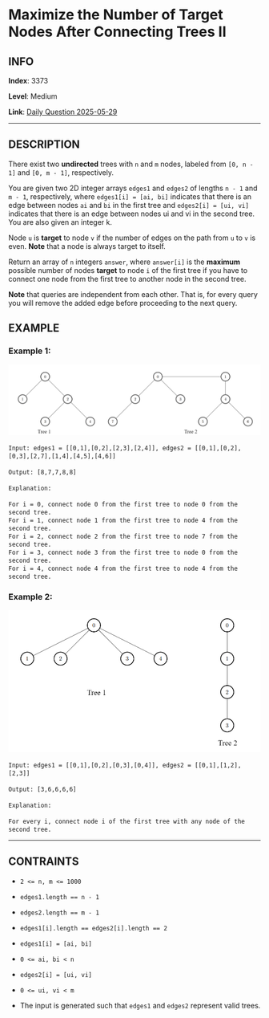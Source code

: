 # Maximize the Number of Target Nodes After Connecting Trees II

## INFO

**Index**: 3373

**Level**: Medium

**Link**: [Daily Question 2025-05-29](https://leetcode.com/problems/maximize-the-number-of-target-nodes-after-connecting-trees-ii/description/?envType=daily-question&envId=2025-05-29)

---

## DESCRIPTION

There exist two **undirected** trees with `n` and `m` nodes, labeled from `[0, n - 1]` and `[0, m - 1]`, respectively.

You are given two 2D integer arrays `edges1` and `edges2` of lengths `n - 1` and `m - 1`, respectively, where `edges1[i] = [ai, bi]` indicates that there is an edge between nodes `ai` and `bi` in the first tree and `edges2[i] = [ui, vi]` indicates that there is an edge between nodes ui and vi in the second tree. You are also given an integer k.

Node `u` is **target** to node `v` if the number of edges on the path from `u` to `v` is even. **Note** that a node is always target to itself.

Return an array of `n` integers `answer`, where `answer[i]` is the **maximum** possible number of nodes **target** to node `i` of the first tree if you have to connect one node from the first tree to another node in the second tree.

**Note** that queries are independent from each other. That is, for every query you will remove the added edge before proceeding to the next query.

## EXAMPLE

### Example 1:

<p align="center">
    <img src="./3982-1.png" alt="example-1" />
</p>
    
    Input: edges1 = [[0,1],[0,2],[2,3],[2,4]], edges2 = [[0,1],[0,2],[0,3],[2,7],[1,4],[4,5],[4,6]]

    Output: [8,7,7,8,8]

    Explanation:

    For i = 0, connect node 0 from the first tree to node 0 from the second tree.
    For i = 1, connect node 1 from the first tree to node 4 from the second tree.
    For i = 2, connect node 2 from the first tree to node 7 from the second tree.
    For i = 3, connect node 3 from the first tree to node 0 from the second tree.
    For i = 4, connect node 4 from the first tree to node 4 from the second tree.

### Example 2:

<p align="center">
    <img src="./3928-2.png" alt="example-2" />
</p>

    Input: edges1 = [[0,1],[0,2],[0,3],[0,4]], edges2 = [[0,1],[1,2],[2,3]]

    Output: [3,6,6,6,6]

    Explanation:

    For every i, connect node i of the first tree with any node of the second tree.

---

## CONTRAINTS

- `2 <= n, m <= 1000`

- `edges1.length == n - 1`

- `edges2.length == m - 1`

- `edges1[i].length == edges2[i].length == 2`

- `edges1[i] = [ai, bi]`

- `0 <= ai, bi < n`

- `edges2[i] = [ui, vi]`

- `0 <= ui, vi < m`

- The input is generated such that `edges1` and `edges2` represent valid trees.
